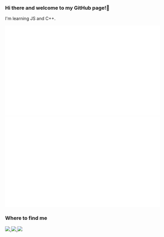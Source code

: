 ### Hi there and welcome to my GitHub page!👋

I'm learning JS and C++.

![Overview](https://github.com/comav/stats/blob/master/generated/overview.svg)
![Languages](https://github.com/comav/stats/blob/master/generated/languages.svg)

### Where to find me
<div styles="display: flex; flex-direction: row">
	<a href="https://discord.com/channels/@me/comav/">
		<img src = "https://img.shields.io/badge/-Discord-%23000000?style=for-the-badge&logo=discord">
	</a>
	<a href="https://twitter.com/comav_v5x">
		<img src = "https://img.shields.io/badge/twitter-black?style=for-the-badge&logo=twitter">
	</a>
	<a href="https://t.me/pfxel">
		<img src = "https://img.shields.io/badge/telegram-black?style=for-the-badge&logo=telegram">
	</a>
</div>
